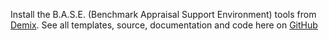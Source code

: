 Install the B.A.S.E. (Benchmark Appraisal Support Environment) tools from [Demix](https://www.demix.org/apps/publish.htm).
See all templates, source, documentation and code here on [GitHub](https://github.com/DemixTech/CMMITools)